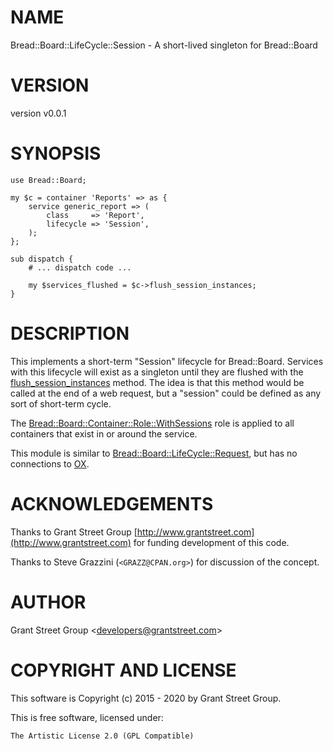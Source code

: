 # NAME

Bread::Board::LifeCycle::Session - A short-lived singleton for Bread::Board

# VERSION

version v0.0.1

# SYNOPSIS

    use Bread::Board;

    my $c = container 'Reports' => as {
        service generic_report => (
            class     => 'Report',
            lifecycle => 'Session',
        );
    };

    sub dispatch {
        # ... dispatch code ...

        my $services_flushed = $c->flush_session_instances;
    }

# DESCRIPTION

This implements a short-term "Session" lifecycle for Bread::Board.  Services with this lifecycle will exist as a singleton until they
are flushed with the [flush\_session\_instances](https://metacpan.org/pod/Bread::Board::Container::Role::WithSessions#flush_session_instances) method.  The idea is
that this method would be called at the end of a web request, but a "session" could be defined as any sort of short-term cycle.

The [Bread::Board::Container::Role::WithSessions](https://metacpan.org/pod/Bread::Board::Container::Role::WithSessions) role is applied to all containers that exist in or around the service.

This module is similar to [Bread::Board::LifeCycle::Request](https://metacpan.org/pod/Bread::Board::LifeCycle::Request), but has no connections to [OX](https://metacpan.org/pod/OX).

# ACKNOWLEDGEMENTS

Thanks to Grant Street Group [http://www.grantstreet.com](http://www.grantstreet.com) for funding development of this code.

Thanks to Steve Grazzini (`<GRAZZ@CPAN.org>`) for discussion of the concept.

# AUTHOR

Grant Street Group &lt;developers@grantstreet.com>

# COPYRIGHT AND LICENSE

This software is Copyright (c) 2015 - 2020 by Grant Street Group.

This is free software, licensed under:

    The Artistic License 2.0 (GPL Compatible)
